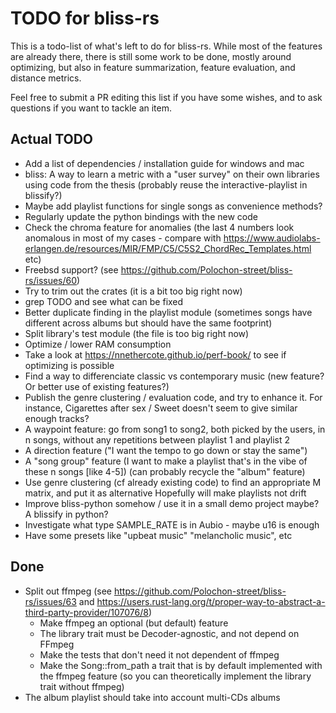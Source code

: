 # TODO for bliss-rs

This is a todo-list of what's left to do for bliss-rs.
While most of the features are already there, there is still some work to be
done, mostly around optimizing, but also in feature summarization, feature
evaluation, and distance metrics.

Feel free to submit a PR editing this list if you have some wishes, and to
ask questions if you want to tackle an item.

## Actual TODO

- Add a list of dependencies / installation guide for windows and mac
- bliss: A way to learn a metric with a "user survey" on their own libraries using code from the thesis
  (probably reuse the interactive-playlist in blissify?)
- Maybe add playlist functions for single songs as convenience methods?
- Regularly update the python bindings with the new code
- Check the chroma feature for anomalies (the last 4 numbers look anomalous in most of my cases -
  compare with https://www.audiolabs-erlangen.de/resources/MIR/FMP/C5/C5S2_ChordRec_Templates.html etc)
- Freebsd support? (see https://github.com/Polochon-street/bliss-rs/issues/60)
- Try to trim out the crates (it is a bit too big right now)
- grep TODO and see what can be fixed
- Better duplicate finding in the playlist module (sometimes songs have different across albums but should have the same footprint)
- Split library's test module (the file is too big right now)
- Optimize / lower RAM consumption
- Take a look at https://nnethercote.github.io/perf-book/ to see if optimizing is possible
- Find a way to differenciate classic vs contemporary music (new feature? Or better use of existing features?)
- Publish the genre clustering / evaluation code, and try to enhance it.
  For instance, Cigarettes after sex / Sweet doesn't seem to give similar enough tracks?
- A waypoint feature: go from song1 to song2, both picked by the users, in n songs, without any repetitions between playlist 1 and playlist 2
- A direction feature ("I want the tempo to go down or stay the same")
- A "song group" feature (I want to make a playlist that's in the vibe of these n songs [like 4-5])
  (can probably recycle the "album" feature)
- Use genre clustering (cf already existing code) to find an appropriate M matrix, and put it as alternative
  Hopefully will make playlists not drift
- Improve bliss-python somehow / use it in a small demo project maybe?
  A blissify in python?
- Investigate what type SAMPLE_RATE is in Aubio - maybe u16 is enough
- Have some presets like "upbeat music" "melancholic music", etc

## Done
- Split out ffmpeg (see https://github.com/Polochon-street/bliss-rs/issues/63 and https://users.rust-lang.org/t/proper-way-to-abstract-a-third-party-provider/107076/8)
  - Make ffmpeg an optional (but default) feature 
  - The library trait must be Decoder-agnostic, and not depend on FFmpeg
  - Make the tests that don't need it not dependent of ffmpeg
  - Make the Song::from_path a trait that is by default implemented with the
    ffmpeg feature (so you can theoretically implement the library trait without ffmpeg)
- The album playlist should take into account multi-CDs albums
